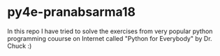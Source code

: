 # py4e-pranabsarma18
In this repo I have tried to solve the exercises from very popular python programming couurse on Internet called "Python for Everybody" by Dr. Chuck :)
